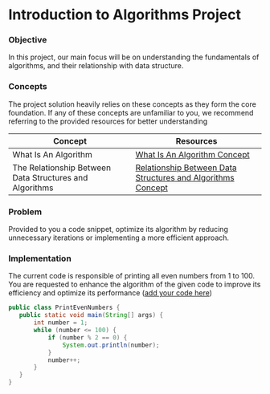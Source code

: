 # Introduction to Algorithms Project
### Objective

In this project, our main focus will be on understanding the fundamentals of algorithms, and their relationship with data structure.

### Concepts

The project solution heavily relies on these concepts as they form the core foundation. If any of these concepts are unfamiliar to you, we recommend referring to the provided resources for better understanding

| Concept | Resources |
| --- | ----------- |
| What Is An Algorithm | [What Is An Algorithm Concept](https://github.com/lamabeta/Introduction-to-algorithms/blob/main/resources/01-what-is-an-algorithm.md) |
| The Relationship Between Data Structures and Algorithms | [Relationship Between Data Structures and Algorithms Concept](https://github.com/lamabeta/Introduction-to-algorithms/blob/main/resources/02-the-relationship-between-data-structures-and-algorithms.md) |


### Problem
Provided to you a code snippet, optimize its algorithm by reducing unnecessary iterations or implementing a more efficient approach.


### Implementation
The current code is responsible of printing all even numbers from 1 to 100. You are requested to enhance the algorithm of the given code to improve its efficiency and optimize its performance ([add your code here](https://github.com/lamabeta/Introduction-to-algorithms/blob/main/PrintEvenNumbers.java))
 ```java
public class PrintEvenNumbers {
    public static void main(String[] args) {
        int number = 1;
        while (number <= 100) {
            if (number % 2 == 0) {
                System.out.println(number);
            }
            number++;
        }
    }
}
```

